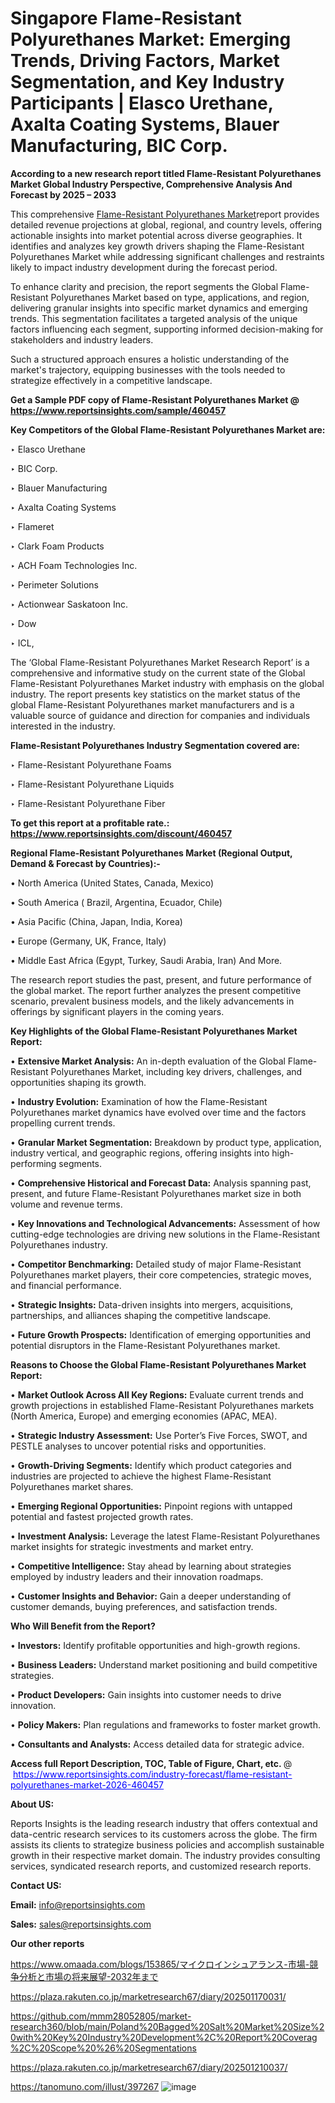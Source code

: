 # Singapore Flame-Resistant Polyurethanes Market: Emerging Trends, Driving Factors, Market Segmentation, and Key Industry Participants | Elasco Urethane, Axalta Coating Systems, Blauer Manufacturing, BIC Corp.

<strong>According to a new research report titled Flame-Resistant Polyurethanes Market Global Industry Perspective, Comprehensive Analysis And Forecast by 2025 – 2033</strong>

This comprehensive <a href=https://www.reportsinsights.com/sample/460457>Flame-Resistant Polyurethanes Market</a>report provides detailed revenue projections at global, regional, and country levels, offering actionable insights into market potential across diverse geographies. It identifies and analyzes key growth drivers shaping the Flame-Resistant Polyurethanes Market while addressing significant challenges and restraints likely to impact industry development during the forecast period.

To enhance clarity and precision, the report segments the Global Flame-Resistant Polyurethanes Market based on type, applications, and region, delivering granular insights into specific market dynamics and emerging trends. This segmentation facilitates a targeted analysis of the unique factors influencing each segment, supporting informed decision-making for stakeholders and industry leaders.

Such a structured approach ensures a holistic understanding of the market's trajectory, equipping businesses with the tools needed to strategize effectively in a competitive landscape.

<strong>Get a Sample PDF copy of Flame-Resistant Polyurethanes Market </strong><strong>@<a href=https://www.reportsinsights.com/sample/460457 style=color:#0000ff;> https://www.reportsinsights.com/sample/460457</a></strong></font>

<strong>Key Competitors of the Global Flame-Resistant Polyurethanes Market are:</strong>

‣ Elasco Urethane

‣ BIC Corp.

‣ Blauer Manufacturing

‣ Axalta Coating Systems

‣ Flameret

‣ Clark Foam Products

‣ ACH Foam Technologies Inc.

‣ Perimeter Solutions

‣ Actionwear Saskatoon Inc.

‣ Dow

‣ ICL,

The ‘Global Flame-Resistant Polyurethanes Market Research Report’ is a comprehensive and informative study on the current state of the Global Flame-Resistant Polyurethanes Market industry with emphasis on the global industry. The report presents key statistics on the market status of the global Flame-Resistant Polyurethanes market manufacturers and is a valuable source of guidance and direction for companies and individuals interested in the industry.

<strong>Flame-Resistant Polyurethanes Industry Segmentation covered are:</strong>

‣ Flame-Resistant Polyurethane Foams

‣ Flame-Resistant Polyurethane Liquids

‣ Flame-Resistant Polyurethane Fiber

<strong>To get this report at a profitable rate.: <a href=https://www.reportsinsights.com/discount/460457 style=color:#0000ff;>https://www.reportsinsights.com/discount/460457</a></strong></font>

<strong>Regional Flame-Resistant Polyurethanes Market (Regional Output, Demand &amp; Forecast by Countries):-</strong>

• North America (United States, Canada, Mexico)

• South America ( Brazil, Argentina, Ecuador, Chile)

• Asia Pacific (China, Japan, India, Korea)

• Europe (Germany, UK, France, Italy)

• Middle East Africa (Egypt, Turkey, Saudi Arabia, Iran) And More.

The research report studies the past, present, and future performance of the global market. The report further analyzes the present competitive scenario, prevalent business models, and the likely advancements in offerings by significant players in the coming years.

<strong>Key Highlights of the Global Flame-Resistant Polyurethanes Market Report:</strong>

• <strong>Extensive Market Analysis:</strong> An in-depth evaluation of the Global Flame-Resistant Polyurethanes Market, including key drivers, challenges, and opportunities shaping its growth.

• <strong>Industry Evolution:</strong> Examination of how the Flame-Resistant Polyurethanes market dynamics have evolved over time and the factors propelling current trends.

• <strong>Granular Market Segmentation:</strong> Breakdown by product type, application, industry vertical, and geographic regions, offering insights into high-performing segments.

• <strong>Comprehensive Historical and Forecast Data:</strong> Analysis spanning past, present, and future Flame-Resistant Polyurethanes market size in both volume and revenue terms.

• <strong>Key Innovations and Technological Advancements:</strong> Assessment of how cutting-edge technologies are driving new solutions in the Flame-Resistant Polyurethanes industry.

• <strong>Competitor Benchmarking:</strong> Detailed study of major Flame-Resistant Polyurethanes market players, their core competencies, strategic moves, and financial performance.

• <strong>Strategic Insights:</strong> Data-driven insights into mergers, acquisitions, partnerships, and alliances shaping the competitive landscape.

• <strong>Future Growth Prospects:</strong> Identification of emerging opportunities and potential disruptors in the Flame-Resistant Polyurethanes market.

<strong>Reasons to Choose the Global Flame-Resistant Polyurethanes Market Report:</strong>

• <strong>Market Outlook Across All Key Regions:</strong> Evaluate current trends and growth projections in established Flame-Resistant Polyurethanes markets (North America, Europe) and emerging economies (APAC, MEA).

• <strong>Strategic Industry Assessment:</strong> Use Porter’s Five Forces, SWOT, and PESTLE analyses to uncover potential risks and opportunities.

• <strong>Growth-Driving Segments:</strong> Identify which product categories and industries are projected to achieve the highest Flame-Resistant Polyurethanes market shares.

• <strong>Emerging Regional Opportunities:</strong> Pinpoint regions with untapped potential and fastest projected growth rates.

• <strong>Investment Analysis:</strong> Leverage the latest Flame-Resistant Polyurethanes market insights for strategic investments and market entry.

• <strong>Competitive Intelligence:</strong> Stay ahead by learning about strategies employed by industry leaders and their innovation roadmaps.

• <strong>Customer Insights and Behavior:</strong> Gain a deeper understanding of customer demands, buying preferences, and satisfaction trends.

<strong>Who Will Benefit from the Report?</strong>

• <strong>Investors:</strong> Identify profitable opportunities and high-growth regions.

• <strong>Business Leaders:</strong> Understand market positioning and build competitive strategies.

• <strong>Product Developers:</strong> Gain insights into customer needs to drive innovation.

• <strong>Policy Makers:</strong> Plan regulations and frameworks to foster market growth.

• <strong>Consultants and Analysts:</strong> Access detailed data for strategic advice.
</ul>
<strong>Access full Report Description, TOC, Table of Figure, Chart, etc. </strong>@  <a href=https://www.reportsinsights.com/industry-forecast/flame-resistant-polyurethanes-market-2026-460457 style=color:#0000ff;>https://www.reportsinsights.com/industry-forecast/flame-resistant-polyurethanes-market-2026-460457</a></font>

<strong><strong>About US</strong>:</strong>

Reports Insights is the leading research industry that offers contextual and data-centric research services to its customers across the globe. The firm assists its clients to strategize business policies and accomplish sustainable growth in their respective market domain. The industry provides consulting services, syndicated research reports, and customized research reports.

<strong>Contact US:</strong>

<p class=""""><b>Email:</b> <a href=mailto:info@reportsinsights.com>info@reportsinsights.com</a></p>
<p class=""""><b>Sales:</b> <a href=mailto:sales@reportsinsights.com>sales@reportsinsights.com</a></p>

<strong>Our other reports</strong>

<a href=https://www.omaada.com/blogs/153865/マイクロインシュアランス-市場-競争分析と市場の将来展望-2032年まで>https://www.omaada.com/blogs/153865/マイクロインシュアランス-市場-競争分析と市場の将来展望-2032年まで</a>

<a href=https://plaza.rakuten.co.jp/marketresearch67/diary/202501170031/>https://plaza.rakuten.co.jp/marketresearch67/diary/202501170031/</a>

<a href=https://github.com/mmm28052805/market-research360/blob/main/Poland%20Bagged%20Salt%20Market%20Size%20with%20Key%20Industry%20Development%2C%20Report%20Coverag%2C%20Scope%20%26%20Segmentations>https://github.com/mmm28052805/market-research360/blob/main/Poland%20Bagged%20Salt%20Market%20Size%20with%20Key%20Industry%20Development%2C%20Report%20Coverag%2C%20Scope%20%26%20Segmentations</a>

<a href=https://plaza.rakuten.co.jp/marketresearch67/diary/202501210037/>https://plaza.rakuten.co.jp/marketresearch67/diary/202501210037/</a>

<a href=https://tanomuno.com/illust/397267>https://tanomuno.com/illust/397267</a>
![image](https://github.com/user-attachments/assets/7ea12c8d-65bf-41ba-9362-3750b9f9be41)
